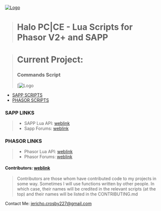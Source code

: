 [![Logo](http://i.imgur.com/0ouykdp.png)](https://github.com/Chalwk77)
> # Halo PC|CE - Lua Scripts for Phasor V2+ and SAPP

> # Current Project: 
> ### Commands Script
> [![Logo](https://travis-ci.org/Chalwk77/HALO-SCRIPT-PROJECTS.svg?branch=master)

* [SAPP SCRIPTS](https://github.com/Chalwk77/HALO-SCRIPT-PROJECTS/tree/master/SAPP%20SCRIPTS)
* [PHASOR SCRIPTS](https://github.com/Chalwk77/HALO-SCRIPT-PROJECTS/tree/master/PHASOR%20SCRIPTS)

### SAPP LINKS
> * SAPP Lua API: [weblink](http://halo.isimaginary.com/lua_info/)
> * Sapp Forums: [weblink](http://halo.isimaginary.com/forum/)

### PHASOR LINKS
> * Phasor Lua API: [weblink](http://69.162.101.202/~phasor/docs/200/group___phasor_a_p_i.html)
> * Phasor Forums: [weblink](http://phasor.proboards.com/)

#### Contributors: [weblink](https://github.com/Chalwk77/HALO-SCRIPT-PROJECTS/blob/master/CONTRIBUTING.md)
> Contributors are those whom have contributed code to my projects in some way. 
> Sometimes I will use functions written by other people. 
> In which case, their names will be credited in the relevant scripts (at the top) and their names will be listed in the CONTRIBUTING.md



Contact Me:
<jericho.crosby227@gmail.com>
